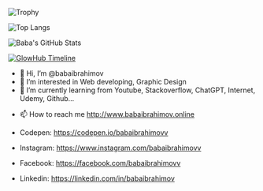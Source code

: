 ![Trophy](https://github-profile-trophy.vercel.app/?username=babaibrahimov&theme=radical&row=1&column=6)

![Top Langs](https://github-readme-stats.vercel.app/api/top-langs/?username=babaibrahimov&layout=compact&theme=radical)

![Baba's GitHub Stats](https://github-readme-stats.vercel.app/api?username=babaibrahimov&show_icons=true&theme=radical)

[![GlowHub Timeline](https://img.shields.io/badge/GlowHub-3D_Timeline-purple?style=for-the-badge&logo=github)](https://glowhub.pages.dev/embed?username=babaibrahimov&theme=purple)


- 👋 Hi, I’m @babaibrahimov
- 👀 I’m interested in Web developing, Graphic Design
- 🌱 I’m currently learning from Youtube, Stackoverflow, ChatGPT, Internet, Udemy, Github...
<!---  - 💞️ I’m looking to collaborate on ... --->
- 📫 How to reach me http://www.babaibrahimov.online

- Codepen: https://codepen.io/babaibrahimovv
- Instagram: https://www.instagram.com/babaibrahimovv
- Facebook: https://facebook.com/babaibrahimovv
- Linkedin: https://linkedin.com/in/babaibrahimov


<!---
babaibrahimov/babaibrahimov is a ✨ special ✨ repository because its `README.md` (this file) appears on your GitHub profile.
You can click the Preview link to take a look at your changes.
--->
